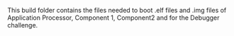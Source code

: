 This build folder contains the files needed to boot
.elf files and .img files of Application Processor, Component 1, Component2 and for the Debugger challenge. 
